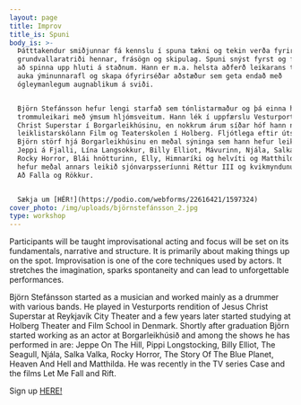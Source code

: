 ```yaml
---
layout: page
title: Improv
title_is: Spuni
body_is: >-
  Þátttakendur smiðjunnar fá kennslu í spuna tækni og tekin verða fyrir,
  grundvallaratriði hennar, frásögn og skipulag. Spuni snýst fyrst og fremst um
  að spinna upp hluti á staðnum. Hann er m.a. helsta aðferð leikarans til að
  auka ýminunnarafl og skapa ófyrirséðar aðstæður sem geta endað með
  ógleymanlegum augnablikum á sviði.


  Björn Stefánsson hefur lengi starfað sem tónlistarmaður og þá einna helst sem
  trommuleikari með ýmsum hljómsveitum. Hann lék í uppfærslu Vesturports á Jesus
  Christ Superstar í Borgarleikhúsinu, en nokkrum árum síðar hóf hann nám við
  leiklistarskólann Film og Teaterskolen í Holberg. Fljótlega eftir útskrift hóf
  Björn störf hjá Borgarleikhúsinu en meðal sýninga sem hann hefur leikið í eru
  Jeppi á Fjalli, Lína Langsokkur, Billy Elliot, Mávurinn, Njála, Salka Valka,
  Rocky Horror, Blái hnötturinn, Elly, Himnaríki og helvíti og Matthildur. Hann
  hefur meðal annars leikið sjónvarpsseríunni Réttur III og kvikmyndunum Lof Mér
  Að Falla og Rökkur.


  Sækja um [HÉR!](https://podio.com/webforms/22616421/1597324)
cover_photo: /img/uploads/björnstefánsson_2.jpg
type: workshop
---
```

Participants will be taught improvisational acting and focus will be set on its fundamentals, narrative and structure. It is primarily about making things up on the spot. Improvisation is one of the core techniques used by actors. It stretches the imagination, sparks spontaneity and can lead to unforgettable performances.

Björn Stefánsson started as a musician and worked mainly as a drummer with various bands. He played in Vesturports rendition of Jesus Christ Superstar at Reykjavík City Theater and a few years later started studying at Holberg Theater and Film School in Denmark. Shortly after graduation Björn started working as an actor at Borgarleikhúsið and among the shows he has performed in are: Jeppe On The Hill, Pippi Longstocking, Billy Elliot, The Seagull, Njála, Salka Valka, Rocky Horror, The Story Of The Blue Planet, Heaven And Hell and Matthilda. He was recently in the TV series Case and the films Let Me Fall and Rift.

Sign up [HERE!](https://podio.com/webforms/22616421/1597324)
